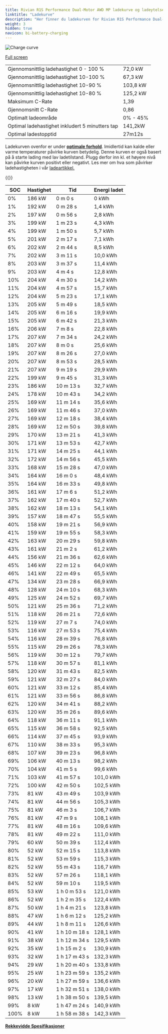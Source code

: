 ```yaml
---
title: Rivian R1S Performance Dual-Motor AWD MP ladekurve og ladeytelse
linktitle: "Ladekurve"
description: "Her finner du ladekurven for Rivian R1S Performance Dual-Motor AWD MP."
weight: 3
hidden: true
navicon: bi-battery-charging
---
```

<!-- markdownlint-disable MD033 -->
<img src="../chargingcurve.svg" alt="Charge curve" class="img-fluid">

[Full screen](../chargingcurve.svg)


<table class="table table-striped border">
<tbody>
<tr>
<td>Gjennomsnittlig ladehastighet 0 - 100 %</td><td>72,0 kW</td>
</tr>
<tr>
<td>Gjennomsnittlig ladehastighet 10-100 %</td><td>67,3 kW</td>
</tr>
<tr>
<td>Gjennomsnittlig ladehastighet 10-90 %</td><td>103,8 kW</td>
</tr>
<tr>
<td>Gjennomsnittlig ladehastighet 10-80 %</td><td>125,2 kW</td>
</tr>
<tr>
<td>Maksimum C-Rate</td><td>1,39</td>
</tr>
<tr>
<td>Gjennomsnitt C-Rate</td><td>0,86</td>
</tr>
<tr>
<td>Optimalt ladeområde</td><td>0% - 45%</td>
</tr>
<tr>
<td>Optimal ladehastighet inkludert 5 minutters tap</td><td>141,2kW</td>
</tr>
<tr>
<td>Optimal ladestopptid</td><td>27m12s</td>
</tr>
</tbody>
</table>


Ladekurven ovenfor er under **[optimale forhold](../../../../../technology/battery/charging/#temperatur)**. Imidlertid kan kalde eller varme temperaturer påvirke kurven betydelig. Denne kurven er også basert på å starte lading med lav ladetilstand. Plugg derfor inn kl. et høyere nivå kan påvirke kurven positivt eller negativt. Les mer om hva som påvirker ladehastigheten i vår [ladeartikkel.](../../../../../technology/battery/charging/)


{{<evkxdisplayaddarticle />}}
<table class="table table-striped border">
<thead>
<tr><th>SOC</th><th>Hastighet</th><th>Tid</th><th>Energi ladet</th></tr>
</thead>
<tbody>
<tr>
<td>0%</td><td>186 kW</td><td> 0 m 0 s </td><td>0 kWh </td>
</tr>
<tr>
<td>1%</td><td>192 kW</td><td> 0 m 28 s </td><td>1,4 kWh </td>
</tr>
<tr>
<td>2%</td><td>197 kW</td><td> 0 m 56 s </td><td>2,8 kWh </td>
</tr>
<tr>
<td>3%</td><td>199 kW</td><td> 1 m 23 s </td><td>4,3 kWh </td>
</tr>
<tr>
<td>4%</td><td>199 kW</td><td> 1 m 50 s </td><td>5,7 kWh </td>
</tr>
<tr>
<td>5%</td><td>201 kW</td><td> 2 m 17 s </td><td>7,1 kWh </td>
</tr>
<tr>
<td>6%</td><td>202 kW</td><td> 2 m 44 s </td><td>8,5 kWh </td>
</tr>
<tr>
<td>7%</td><td>202 kW</td><td> 3 m 11 s </td><td>10,0 kWh </td>
</tr>
<tr>
<td>8%</td><td>203 kW</td><td> 3 m 37 s </td><td>11,4 kWh </td>
</tr>
<tr>
<td>9%</td><td>203 kW</td><td> 4 m 4 s </td><td>12,8 kWh </td>
</tr>
<tr>
<td>10%</td><td>204 kW</td><td> 4 m 30 s </td><td>14,2 kWh </td>
</tr>
<tr>
<td>11%</td><td>204 kW</td><td> 4 m 57 s </td><td>15,7 kWh </td>
</tr>
<tr>
<td>12%</td><td>204 kW</td><td> 5 m 23 s </td><td>17,1 kWh </td>
</tr>
<tr>
<td>13%</td><td>205 kW</td><td> 5 m 49 s </td><td>18,5 kWh </td>
</tr>
<tr>
<td>14%</td><td>205 kW</td><td> 6 m 16 s </td><td>19,9 kWh </td>
</tr>
<tr>
<td>15%</td><td>205 kW</td><td> 6 m 42 s </td><td>21,3 kWh </td>
</tr>
<tr>
<td>16%</td><td>206 kW</td><td> 7 m 8 s </td><td>22,8 kWh </td>
</tr>
<tr>
<td>17%</td><td>207 kW</td><td> 7 m 34 s </td><td>24,2 kWh </td>
</tr>
<tr>
<td>18%</td><td>207 kW</td><td> 8 m 0 s </td><td>25,6 kWh </td>
</tr>
<tr>
<td>19%</td><td>207 kW</td><td> 8 m 26 s </td><td>27,0 kWh </td>
</tr>
<tr>
<td>20%</td><td>207 kW</td><td> 8 m 53 s </td><td>28,5 kWh </td>
</tr>
<tr>
<td>21%</td><td>207 kW</td><td> 9 m 19 s </td><td>29,9 kWh </td>
</tr>
<tr>
<td>22%</td><td>199 kW</td><td> 9 m 45 s </td><td>31,3 kWh </td>
</tr>
<tr>
<td>23%</td><td>186 kW</td><td> 10 m 13 s </td><td>32,7 kWh </td>
</tr>
<tr>
<td>24%</td><td>178 kW</td><td> 10 m 43 s </td><td>34,2 kWh </td>
</tr>
<tr>
<td>25%</td><td>169 kW</td><td> 11 m 14 s </td><td>35,6 kWh </td>
</tr>
<tr>
<td>26%</td><td>169 kW</td><td> 11 m 46 s </td><td>37,0 kWh </td>
</tr>
<tr>
<td>27%</td><td>169 kW</td><td> 12 m 18 s </td><td>38,4 kWh </td>
</tr>
<tr>
<td>28%</td><td>169 kW</td><td> 12 m 50 s </td><td>39,8 kWh </td>
</tr>
<tr>
<td>29%</td><td>170 kW</td><td> 13 m 21 s </td><td>41,3 kWh </td>
</tr>
<tr>
<td>30%</td><td>171 kW</td><td> 13 m 53 s </td><td>42,7 kWh </td>
</tr>
<tr>
<td>31%</td><td>171 kW</td><td> 14 m 25 s </td><td>44,1 kWh </td>
</tr>
<tr>
<td>32%</td><td>172 kW</td><td> 14 m 56 s </td><td>45,5 kWh </td>
</tr>
<tr>
<td>33%</td><td>168 kW</td><td> 15 m 28 s </td><td>47,0 kWh </td>
</tr>
<tr>
<td>34%</td><td>164 kW</td><td> 16 m 0 s </td><td>48,4 kWh </td>
</tr>
<tr>
<td>35%</td><td>164 kW</td><td> 16 m 33 s </td><td>49,8 kWh </td>
</tr>
<tr>
<td>36%</td><td>161 kW</td><td> 17 m 6 s </td><td>51,2 kWh </td>
</tr>
<tr>
<td>37%</td><td>162 kW</td><td> 17 m 40 s </td><td>52,7 kWh </td>
</tr>
<tr>
<td>38%</td><td>162 kW</td><td> 18 m 13 s </td><td>54,1 kWh </td>
</tr>
<tr>
<td>39%</td><td>157 kW</td><td> 18 m 47 s </td><td>55,5 kWh </td>
</tr>
<tr>
<td>40%</td><td>158 kW</td><td> 19 m 21 s </td><td>56,9 kWh </td>
</tr>
<tr>
<td>41%</td><td>159 kW</td><td> 19 m 55 s </td><td>58,3 kWh </td>
</tr>
<tr>
<td>42%</td><td>163 kW</td><td> 20 m 29 s </td><td>59,8 kWh </td>
</tr>
<tr>
<td>43%</td><td>161 kW</td><td> 21 m 2 s </td><td>61,2 kWh </td>
</tr>
<tr>
<td>44%</td><td>156 kW</td><td> 21 m 36 s </td><td>62,6 kWh </td>
</tr>
<tr>
<td>45%</td><td>146 kW</td><td> 22 m 12 s </td><td>64,0 kWh </td>
</tr>
<tr>
<td>46%</td><td>141 kW</td><td> 22 m 49 s </td><td>65,5 kWh </td>
</tr>
<tr>
<td>47%</td><td>134 kW</td><td> 23 m 28 s </td><td>66,9 kWh </td>
</tr>
<tr>
<td>48%</td><td>128 kW</td><td> 24 m 10 s </td><td>68,3 kWh </td>
</tr>
<tr>
<td>49%</td><td>125 kW</td><td> 24 m 52 s </td><td>69,7 kWh </td>
</tr>
<tr>
<td>50%</td><td>121 kW</td><td> 25 m 36 s </td><td>71,2 kWh </td>
</tr>
<tr>
<td>51%</td><td>118 kW</td><td> 26 m 21 s </td><td>72,6 kWh </td>
</tr>
<tr>
<td>52%</td><td>119 kW</td><td> 27 m 7 s </td><td>74,0 kWh </td>
</tr>
<tr>
<td>53%</td><td>116 kW</td><td> 27 m 53 s </td><td>75,4 kWh </td>
</tr>
<tr>
<td>54%</td><td>116 kW</td><td> 28 m 39 s </td><td>76,8 kWh </td>
</tr>
<tr>
<td>55%</td><td>115 kW</td><td> 29 m 26 s </td><td>78,3 kWh </td>
</tr>
<tr>
<td>56%</td><td>119 kW</td><td> 30 m 12 s </td><td>79,7 kWh </td>
</tr>
<tr>
<td>57%</td><td>118 kW</td><td> 30 m 57 s </td><td>81,1 kWh </td>
</tr>
<tr>
<td>58%</td><td>120 kW</td><td> 31 m 43 s </td><td>82,5 kWh </td>
</tr>
<tr>
<td>59%</td><td>121 kW</td><td> 32 m 27 s </td><td>84,0 kWh </td>
</tr>
<tr>
<td>60%</td><td>121 kW</td><td> 33 m 12 s </td><td>85,4 kWh </td>
</tr>
<tr>
<td>61%</td><td>121 kW</td><td> 33 m 56 s </td><td>86,8 kWh </td>
</tr>
<tr>
<td>62%</td><td>120 kW</td><td> 34 m 41 s </td><td>88,2 kWh </td>
</tr>
<tr>
<td>63%</td><td>120 kW</td><td> 35 m 26 s </td><td>89,6 kWh </td>
</tr>
<tr>
<td>64%</td><td>118 kW</td><td> 36 m 11 s </td><td>91,1 kWh </td>
</tr>
<tr>
<td>65%</td><td>115 kW</td><td> 36 m 58 s </td><td>92,5 kWh </td>
</tr>
<tr>
<td>66%</td><td>114 kW</td><td> 37 m 45 s </td><td>93,9 kWh </td>
</tr>
<tr>
<td>67%</td><td>110 kW</td><td> 38 m 33 s </td><td>95,3 kWh </td>
</tr>
<tr>
<td>68%</td><td>107 kW</td><td> 39 m 23 s </td><td>96,8 kWh </td>
</tr>
<tr>
<td>69%</td><td>106 kW</td><td> 40 m 13 s </td><td>98,2 kWh </td>
</tr>
<tr>
<td>70%</td><td>104 kW</td><td> 41 m 5 s </td><td>99,6 kWh </td>
</tr>
<tr>
<td>71%</td><td>103 kW</td><td> 41 m 57 s </td><td>101,0 kWh </td>
</tr>
<tr>
<td>72%</td><td>100 kW</td><td> 42 m 50 s </td><td>102,5 kWh </td>
</tr>
<tr>
<td>73%</td><td>81 kW</td><td> 43 m 49 s </td><td>103,9 kWh </td>
</tr>
<tr>
<td>74%</td><td>81 kW</td><td> 44 m 56 s </td><td>105,3 kWh </td>
</tr>
<tr>
<td>75%</td><td>81 kW</td><td> 46 m 3 s </td><td>106,7 kWh </td>
</tr>
<tr>
<td>76%</td><td>81 kW</td><td> 47 m 9 s </td><td>108,1 kWh </td>
</tr>
<tr>
<td>77%</td><td>81 kW</td><td> 48 m 16 s </td><td>109,6 kWh </td>
</tr>
<tr>
<td>78%</td><td>81 kW</td><td> 49 m 22 s </td><td>111,0 kWh </td>
</tr>
<tr>
<td>79%</td><td>60 kW</td><td> 50 m 39 s </td><td>112,4 kWh </td>
</tr>
<tr>
<td>80%</td><td>52 kW</td><td> 52 m 15 s </td><td>113,8 kWh </td>
</tr>
<tr>
<td>81%</td><td>52 kW</td><td> 53 m 59 s </td><td>115,3 kWh </td>
</tr>
<tr>
<td>82%</td><td>52 kW</td><td> 55 m 43 s </td><td>116,7 kWh </td>
</tr>
<tr>
<td>83%</td><td>52 kW</td><td> 57 m 26 s </td><td>118,1 kWh </td>
</tr>
<tr>
<td>84%</td><td>52 kW</td><td> 59 m 10 s </td><td>119,5 kWh </td>
</tr>
<tr>
<td>85%</td><td>53 kW</td><td>1 h 0 m 53 s </td><td>121,0 kWh </td>
</tr>
<tr>
<td>86%</td><td>52 kW</td><td>1 h 2 m 35 s </td><td>122,4 kWh </td>
</tr>
<tr>
<td>87%</td><td>50 kW</td><td>1 h 4 m 21 s </td><td>123,8 kWh </td>
</tr>
<tr>
<td>88%</td><td>47 kW</td><td>1 h 6 m 12 s </td><td>125,2 kWh </td>
</tr>
<tr>
<td>89%</td><td>44 kW</td><td>1 h 8 m 11 s </td><td>126,6 kWh </td>
</tr>
<tr>
<td>90%</td><td>41 kW</td><td>1 h 10 m 18 s </td><td>128,1 kWh </td>
</tr>
<tr>
<td>91%</td><td>38 kW</td><td>1 h 12 m 34 s </td><td>129,5 kWh </td>
</tr>
<tr>
<td>92%</td><td>35 kW</td><td>1 h 15 m 2 s </td><td>130,9 kWh </td>
</tr>
<tr>
<td>93%</td><td>32 kW</td><td>1 h 17 m 43 s </td><td>132,3 kWh </td>
</tr>
<tr>
<td>94%</td><td>29 kW</td><td>1 h 20 m 40 s </td><td>133,8 kWh </td>
</tr>
<tr>
<td>95%</td><td>25 kW</td><td>1 h 23 m 59 s </td><td>135,2 kWh </td>
</tr>
<tr>
<td>96%</td><td>20 kW</td><td>1 h 27 m 59 s </td><td>136,6 kWh </td>
</tr>
<tr>
<td>97%</td><td>17 kW</td><td>1 h 32 m 51 s </td><td>138,0 kWh </td>
</tr>
<tr>
<td>98%</td><td>13 kW</td><td>1 h 38 m 50 s </td><td>139,5 kWh </td>
</tr>
<tr>
<td>99%</td><td>8 kW</td><td>1 h 47 m 24 s </td><td>140,9 kWh </td>
</tr>
<tr>
<td>100%</td><td>8 kW</td><td>1 h 58 m 38 s </td><td>142,3 kWh </td>
</tr>
</tbody>
</table>

<div class="mt-3 mb-3">
<a href="../rangeandconsumption/" class="text-decoration-none text-black">
<strong><i class="bi-arrow-left"></i> Rekkevidde </strong>
</a>
<a href="../specifications/" class="text-decoration-none text-black float-end">
<strong>Spesifikasjoner <i class="bi-arrow-right"></i></strong>
</a>
</div>

